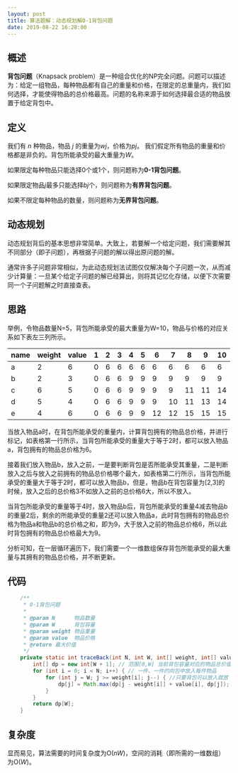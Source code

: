 ```yaml
---
layout: post
title: 算法题解：动态规划解0-1背包问题
date: 2019-08-22 16:28:00
---
```

## 概述

**背包问题**（Knapsack problem）是一种组合优化的NP完全问题。问题可以描述为：给定一组物品，每种物品都有自己的重量和价格，在限定的总重量内，我们如何选择，才能使得物品的总价格最高。问题的名称来源于如何选择最合适的物品放置于给定背包中。

## 定义

我们有 *n* 种物品，物品 *j* 的重量为*wj*，价格为*pj*。
我们假定所有物品的重量和价格都是非负的。背包所能承受的最大重量为*W*。

如果限定每种物品只能选择0个或1个，则问题称为**0-1背包问题**。

如果限定物品*j*最多只能选择*bj*个，则问题称为**有界背包问题**。

如果不限定每种物品的数量，则问题称为**无界背包问题**。

## 动态规划

动态规划背后的基本思想非常简单。大致上，若要解一个给定问题，我们需要解其不同部分（即子问题），再根据子问题的解以得出原问题的解。

通常许多子问题非常相似，为此动态规划法试图仅仅解决每个子问题一次，从而减少计算量：一旦某个给定子问题的解已经算出，则将其记忆化存储，以便下次需要同一个子问题解之时直接查表。

## 思路

举例，令物品数量N=5，背包所能承受的最大重量为W=10，物品与价格的对应关系如下表左三列所示。

| name | weight | value | 1    | 2    | 3    | 4    | 5    | 6    | 7    | 8    | 9    | 10   |
| ---- | ------ | ----- | ---- | ---- | ---- | ---- | ---- | ---- | ---- | ---- | ---- | ---- |
| a    | 2      | 6     | 0    | 6    | 6    | 6    | 6    | 6    | 6    | 6    | 6    | 6    |
| b    | 2      | 3     | 0    | 6    | 6    | 9    | 9    | 9    | 9    | 9    | 9    | 9    |
| c    | 6      | 5     | 0    | 6    | 6    | 9    | 9    | 9    | 9    | 11   | 11   | 14   |
| d    | 5      | 4     | 0    | 6    | 6    | 9    | 9    | 9    | 10   | 11   | 13   | 14   |
| e    | 4      | 6     | 0    | 6    | 6    | 9    | 9    | 12   | 12   | 15   | 15   | 15   |

当放入物品a时，在背包所能承受的重量内，计算背包拥有的物品总价格，并进行标记，如表格第一行所示，当背包所能承受的重量大于等于2时，都可以放入物品a，背包拥有的物品总价格为6。

接着我们放入物品b，放入之前，一是要判断背包是否所能承受其重量，二是判断放入之后与放入之前拥有的物品总价格哪个最大，如表格第二行所示，当背包所能承受的重量大于等于2时，都可以放入物品b，但是，物品b在背包容量为[2,3]的时候，放入之后的总价格3不如放入之前的总价格6大，所以不放入。

当背包所能承受的重量等于4时，放入物品b后，背包所能承受的重量4减去物品b的重量2后，剩余的所能承受的重量2还可以放入物品a，此时背包拥有的物品总价格为物品a和物品b的总价格之和，即为9，大于放入之前的物品总价格6，所以此时背包拥有的物品总价格最大为9。

分析可知，在一层循环遍历下，我们需要一个一维数组保存背包所能承受的最大重量与其拥有的物品总价格，并不断更新。

## 代码

```java
    /**
     * 0-1背包问题 
     *
     * @param N      物品数量
     * @param W      背包容量
     * @param weight 物品重量
     * @param value  物品价格
     * @return 最大价值
     */
    private static int traceBack(int N, int W, int[] weight, int[] value) {
        int[] dp = new int[W + 1]; // 范围[0,W] 当前背包容量对应的物品总价值
        for (int i = 0; i < N; i++) { // 一件、一件的向包中放入每件物品
            for (int j = W; j >= weight[i]; j--) { //只要背包可以放入就放
                dp[j] = Math.max(dp[j - weight[i]] + value[i], dp[j]); // 比较放入物品之前与放入之后的价值哪个大
            }
        }
        return dp[W];
    }
```

## 复杂度

显而易见，算法需要的时间复杂度为O(*nW*)，空间的消耗（即所需的一维数组）为O(*W*)。
